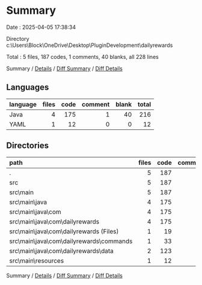 # Summary

Date : 2025-04-05 17:38:34

Directory c:\\Users\\Block\\OneDrive\\Desktop\\PluginDevelopment\\dailyrewards

Total : 5 files,  187 codes, 1 comments, 40 blanks, all 228 lines

Summary / [Details](details.md) / [Diff Summary](diff.md) / [Diff Details](diff-details.md)

## Languages
| language | files | code | comment | blank | total |
| :--- | ---: | ---: | ---: | ---: | ---: |
| Java | 4 | 175 | 1 | 40 | 216 |
| YAML | 1 | 12 | 0 | 0 | 12 |

## Directories
| path | files | code | comment | blank | total |
| :--- | ---: | ---: | ---: | ---: | ---: |
| . | 5 | 187 | 1 | 40 | 228 |
| src | 5 | 187 | 1 | 40 | 228 |
| src\\main | 5 | 187 | 1 | 40 | 228 |
| src\\main\\java | 4 | 175 | 1 | 40 | 216 |
| src\\main\\java\\com | 4 | 175 | 1 | 40 | 216 |
| src\\main\\java\\com\\dailyrewards | 4 | 175 | 1 | 40 | 216 |
| src\\main\\java\\com\\dailyrewards (Files) | 1 | 19 | 1 | 8 | 28 |
| src\\main\\java\\com\\dailyrewards\\commands | 1 | 33 | 0 | 8 | 41 |
| src\\main\\java\\com\\dailyrewards\\data | 2 | 123 | 0 | 24 | 147 |
| src\\main\\resources | 1 | 12 | 0 | 0 | 12 |

Summary / [Details](details.md) / [Diff Summary](diff.md) / [Diff Details](diff-details.md)